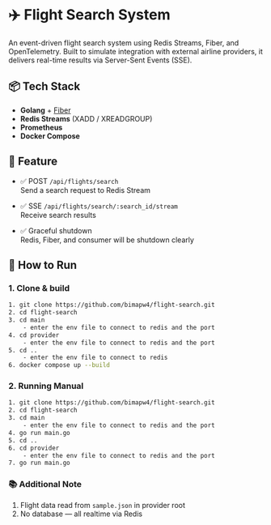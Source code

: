 # ✈️ Flight Search System

An event-driven flight search system using Redis Streams, Fiber, and OpenTelemetry. Built to simulate integration with external airline providers, it delivers real-time results via Server-Sent Events (SSE).

## 📦 Tech Stack

- **Golang** + [Fiber](https://gofiber.io/)
- **Redis Streams** (XADD / XREADGROUP)
- **Prometheus**
- **Docker Compose**


## 🚀 Feature

- ✅ POST `/api/flights/search`  
  Send a search request to Redis Stream

- ✅ SSE `/api/flights/search/:search_id/stream`  
  Receive search results

- ✅ Graceful shutdown  
Redis, Fiber, and consumer will be shutdown clearly

## 🔄 How to Run

### 1. Clone & build
```bash
1. git clone https://github.com/bimapw4/flight-search.git
2. cd flight-search
3. cd main
    - enter the env file to connect to redis and the port
4. cd provider
    - enter the env file to connect to redis and the port
5. cd ..
    - enter the env file to connect to redis
6. docker compose up --build
```

### 2. Running Manual
```bash
1. git clone https://github.com/bimapw4/flight-search.git
2. cd flight-search
3. cd main
    - enter the env file to connect to redis and the port
4. go run main.go
5. cd ..
6. cd provider
    - enter the env file to connect to redis and the port
7. go run main.go
```

### 📚 Additional Note
1. Flight data read from ```sample.json``` in provider root
2. No database — all realtime via Redis

